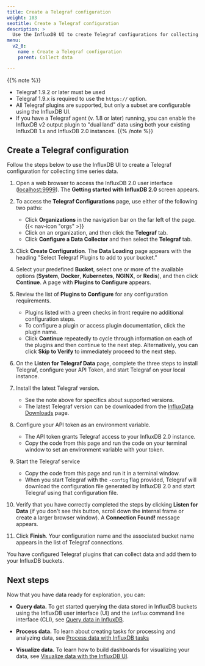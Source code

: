 ```yaml
---
title: Create a Telegraf configuration
weight: 103
seotitle: Create a Telegraf configuration
description: >
  Use the InfluxDB UI to create Telegraf configurations for collecting metrics data.
menu:
  v2_0:
    name : Create a Telegraf configuration
    parent: Collect data

---
```


{{% note %}}
* Telegraf 1.9.2 or later must be used
* Telegraf 1.9.x is required to use the `https://` option.
* All Telegraf plugins are supported, but only a subset are configurable using the InfluxDB UI.
* If you have a Telegraf agent (v. 1.8 or later) running, you can enable the InfluxDB v2 output plugin to "dual land" data using both your existing InfluxDB 1.x and InfluxDB 2.0 instances.
{{% /note %}}

## Create a Telegraf configuration

Follow the steps below to use the InfluxDB UI to create a Telegraf configuration for collecting time series data.

1. Open a web browser to access the InfluxDB 2.0 user interface
   ([localhost:9999](http://localhost:9999)). The **Getting started with InfluxDB 2.0** screen appears.
2. To access the **Telegraf Configurations** page, use either of the following two paths:
    * Click **Organizations** in the navigation bar on the far left of the page.  
    {{< nav-icon "orgs" >}}
    * Click on an organization, and then click the **Telegraf** tab.
    * Click **Configure a Data Collector** and then select the **Telegraf** tab.
3. Click **Create Configuration**. The **Data Loading** page appears with the heading "Select Telegraf Plugins to add to your bucket."
4. Select your predefined **Bucket**, select one or more of the available options (**System**, **Docker**, **Kubernetes**, **NGINX**, or **Redis**), and then click **Continue**. A page with **Plugins to Configure** appears.
5. Review the list of **Plugins to Configure** for any configuration requirements.
    * Plugins listed with a green checks in front require no additional configuration steps.
    * To configure a plugin or access plugin documentation, click the plugin name.
    * Click **Continue** repeatedly to cycle through information on each of the plugins and then continue to the next step. Alternatively, you can click **Skip to Verify** to immediately proceed to the next step.
6. On the **Listen for Telegraf Data** page, complete the three steps to install Telegraf, configure your API Token, and start Telegraf on your local instance.

  1. Install the latest Telegraf version.
      * See the note above for specifics about supported versions.
      * The latest Telegraf version can be downloaded from the [InfluxData Downloads](https://portal.influxdata.com/downloads/) page.
  2. Configure your API token as an environment variable.
      * The API token grants Telegraf access to your InfluxDB 2.0 instance.
      * Copy the code from this page and run the code on your terminal window to set an environment variable with your token.
  3. Start the Telegraf service
      * Copy the code from this page and run it in a terminal window.  
      * When you start Telegraf with the `-config` flag provided, Telegraf will download the configuration file generated by InfluxDB 2.0 and start Telegraf using that configuration file.

7. Verify that you have correctly completed the steps by clicking **Listen for Data** (if you don't see this button, scroll down the internal frame or create a larger browser window). A **Connection Found!** message appears.
8. Click **Finish**. Your configuration name
   and the associated bucket name appears in the list of Telegraf connections.

You have configured Telegraf plugins that can collect data and add them to your InfluxDB buckets.

## Next steps

Now that you have data ready for exploration, you can:

* **Query data.** To get started querying the data stored in InfluxDB buckets using the InfluxDB user interface (UI) and the `influx` command line interface (CLI), see [Query data in InfluxDB](/v2.0/query-data).

* **Process data.** To learn about creating tasks for processing and analyzing data, see [Process data with InfluxDB tasks](/v2.0/process-data)

* **Visualize data.** To learn how to build dashboards for visualizing your data, see [Visualize data with the InfluxDB UI](/v2.0/visualize-data).
